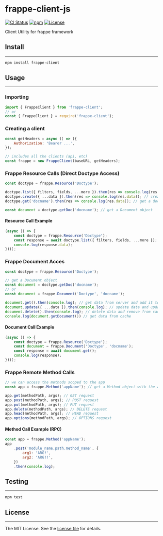 # frappe-client-js

[![CI Status](https://img.shields.io/github/actions/workflow/status/tamil-03/frappe-client-js/?branch=main)](https://github.com/tamil-03/frappe-client-js/actions/workflows/)
[![npm](https://img.shields.io/npm/v/frappe-client.svg)](https://www.npmjs.com/package/frappe-client)
[![License](https://img.shields.io/github/license/tamil-03/frappe-client-js.svg)](LICENSE)

Client Utility for frappe framework

## Install

---

```sh
npm install frappe-client
```

## Usage

---

### Importing

```js
import { FrappeClient } from 'frappe-client';
// or
const { FrappeClient } = require('frappe-client');
```

### Creating a client

```js
const getHeaders = async () => ({
	Authorization: 'Bearer ...',
});

// includes all the clients (api, etc)
const frappe = new FrappeClient(baseURL, getHeaders);
```

### Frappe Resource Calls (Direct Doctype Access)

```js
const doctype = frappe.Resource('Doctype');

doctype.list({ filters, fields, ...more }).then(res => console.log(res.data)); // get list of documents
doctype.create({ ...data }).then(res => console.log(res.data)); // create a document
doctype.get('docname').then(res => console.log(res.data)); // get a document

const document = doctype.getDoc('docname'); // get a Document object
```

#### Resource Call Example

```js
(async () => {
	const doctype = frappe.Resource('Doctype');
	const response = await doctype.list({ filters, fields, ...more });
	console.log(response.data);
})();
```

### Frappe Document Acces

```js
const doctype = frappe.Resource('Doctype');

// get a Document object
const document = doctype.getDoc('docname');
// or
const document = frappe.Document('Doctype', 'docname');

document.get().then(console.log); // get data from server and add it to cache
document.update({ ...data }).then(console.log); // update data and update to cache
document.delete().then(console.log); // delete data and remove from cache
console.log(document.getDocument()) // get data from cache
```

#### Document Call Example

```js
(async () => {
	const doctype = frappe.Resource('Doctype');
	const document = frappe.Document('Doctype', 'docname');
	const response = await document.get();
	console.log(response);
})();
```

### Frappe Remote Method Calls

```js
// we can access the methods scoped to the app
const app = frappe.Method('appName'); // get a Method object with the appname

app.get(methodPath, args); // GET request
app.post(methodPath, args); // POST request
app.put(methodPath, args); // PUT request
app.delete(methodPath, args); // DELETE request
app.head(methodPath, args); // HEAD request
app.options(methodPath, args); // OPTIONS request
```

#### Method Call Example (RPC)

```js
const app = frappe.Method('appName');
app
	.post('module_name.path.method_name', {
		arg1: 'ARG!',
		arg2: 'ARG!!',
	})
	.then(console.log);
```

## Testing

---

```sh
npm test
```

## License

---

The MIT License. See the [license file](LICENSE) for details.
